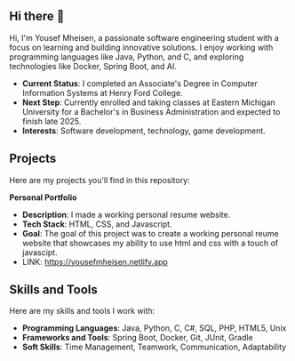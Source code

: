 ## Hi there 👋
Hi, I'm Yousef Mheisen, a passionate software engineering student with a focus on learning and building innovative solutions. I enjoy working with programming languages like Java, Python, and C, and exploring technologies like Docker, Spring Boot, and AI.

- **Current Status**: I completed an Associate's Degree in Computer Information Systems at Henry Ford College.
- **Next Step**: Currently enrolled and taking classes at Eastern Michigan University for a Bachelor's in Business Administration and expected to finish late 2025.
- **Interests**: Software development, technology, game development.

## Projects

Here are my projects you'll find in this repository:

 **Personal Portfolio**  
   - **Description**: I made a working personal resume website. 
   - **Tech Stack**: HTML, CSS, and Javascript.
   - **Goal**: The goal of this project was to create a working personal reume website that showcases my ability to use html and css with a touch of javascipt.
   - LINK: https://yousefmheisen.netlify.app


 ## Skills and Tools

Here are my skills and tools I work with:

- **Programming Languages**: Java, Python, C, C#, SQL, PHP, HTML5, Unix
- **Frameworks and Tools**: Spring Boot, Docker, Git, JUnit, Gradle
- **Soft Skills**: Time Management, Teamwork, Communication, Adaptability
